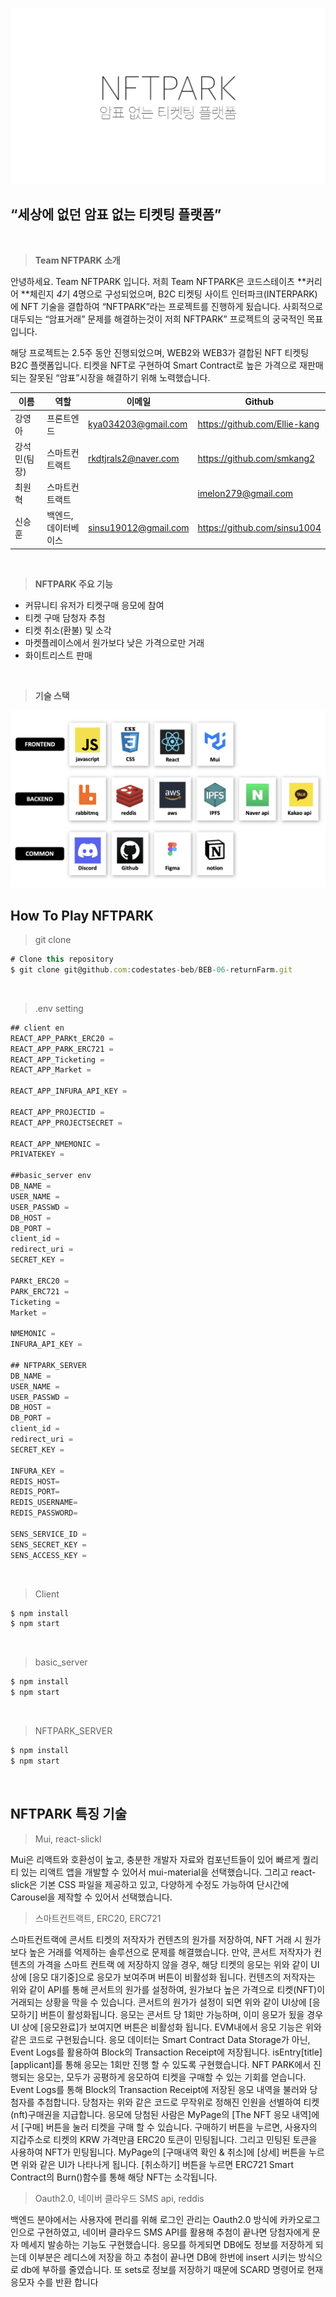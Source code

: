 ![Untitled](README/Untitled.png)

## **“세상에 없던 암표 없는 티켓팅 플랫폼”**
<br/>

> **Team NFTPARK 소개**
> 

안녕하세요. Team NFTPARK 입니다. 저희 Team NFTPARK은 코드스테이츠 **커리어 **체린지 *4*기 4명으로 구성되었으며, B2C 티켓팅 사이트 인터파크(INTERPARK)에 NFT 기술을 결합하여 “NFTPARK”라는 프로젝트를 진행하게 됬습니다. 사회적으로 대두되는 “암표거래” 문제를 해결하는것이 저희 NFTPARK” 프로젝트의 궁국적인 목표입니다.

해당 프로젝트는 2.5주 동안 진행되었으며, WEB2와 WEB3가 결합된 NFT 티켓팅 B2C 플랫폼입니다. 티켓을 NFT로 구현하여 Smart Contract로 높은 가격으로 재판매되는 잘못된 “암표”시장을 해결하기 위해 노력했습니다.

| 이름 | 역할 | 이메일 | Github |
| --- | --- | --- | --- | 
| 강영아 | 프론트엔드 | kya034203@gmail.com | https://github.com/Ellie-kang |
| 강석민(팀장) | 스마트컨트랙트 | rkdtjrals2@naver.com | https://github.com/smkang2 |
| 최원혁 | 스마트컨트랙트 | | imelon279@gmail.com | https://github.com/imelon2 |
| 신승훈 | 백엔드, 데이터베이스 | sinsu19012@gmail.com | https://github.com/sinsu1004 |
<br/>

> **NFTPARK 주요 기능**
> 
- 커뮤니티 유저가 티켓구매 응모에 참여
- 티켓 구매 담청자 추첨
- 티켓 취소(환불) 및 소각
- 마켓플레이스에서 원가보다 낮은 가격으로만 거래
- 화이트리스트 판매
<br/>

> **기술 스택**
> 

![Untitled](README/Untitled_1.png)
<br/>

## How To Play  **NFTPARK**

> git clone
> 

```jsx
# Clone this repository
$ git clone git@github.com:codestates-beb/BEB-06-returnFarm.git
```
<br/>

> .env setting
> 

```jsx
## client en
REACT_APP_PARKt_ERC20 = 
REACT_APP_PARK_ERC721 = 
REACT_APP_Ticketing = 
REACT_APP_Market = 

REACT_APP_INFURA_API_KEY = 

REACT_APP_PROJECTID = 
REACT_APP_PROJECTSECRET = 

REACT_APP_NMEMONIC = 
PRIVATEKEY = 

##basic_server env
DB_NAME = 
USER_NAME = 
USER_PASSWD = 
DB_HOST = 
DB_PORT = 
client_id = 
redirect_uri = 
SECRET_KEY = 

PARKt_ERC20 = 
PARK_ERC721 = 
Ticketing = 
Market = 

NMEMONIC = 
INFURA_API_KEY = 

## NFTPARK_SERVER
DB_NAME = 
USER_NAME = 
USER_PASSWD = 
DB_HOST = 
DB_PORT = 
client_id = 
redirect_uri = 
SECRET_KEY = 

INFURA_KEY = 
REDIS_HOST=
REDIS_PORT=
REDIS_USERNAME=
REDIS_PASSWORD=

SENS_SERVICE_ID = 
SENS_SECRET_KEY = 
SENS_ACCESS_KEY = 
```
<br/>

> Client
> 

```jsx
$ npm install 
$ npm start
```
<br/>

> basic_server
> 

```jsx
$ npm install 
$ npm start
```
<br/>

> NFTPARK_SERVER
> 

```jsx
$ npm install 
$ npm start
```
<br/>

## NFTPARK 특징 기술

> Mui, react-slickl
> 

  Mui은 리액트와 호환성이 높고, 충분한 개발자 자료와 컴포넌트들이 있어 빠르게 퀄리티 있는 리액트 앱을 개발할 수 있어서 mui-material을 선택했습니다. 그리고 react-slick은 기본 CSS 파일을 제공하고 있고, 다양하게 수정도 가능하여 단시간에 Carousel을 제작할 수 있어서 선택했습니다.
<br/>

> 스마트컨트랙트, ERC20, ERC721
> 

  스마트컨트랙에 콘서트 티켓의 저작자가 컨텐츠의 원가를 저장하여, NFT 거래 시 원가보다 높은 거래를 억제하는 솔루션으로 문제를 해결했습니다. 만약, 콘서트 저작자가 컨텐츠의 가격을 스마트 컨트랙 에 저장하지 않을 경우, 해당 티켓의 응모는 위와 같이 UI 상에 [응모 대기중]으로 응모가 보여주며 버튼이 비활성화 됩니다. 컨텐츠의 저작자는 위와 같이 API를 통해 콘서트의 원가를 설정하여, 원가보다 높은 가격으로 티켓(NFT)이 거래되는 상황을 막을 수 있습니다. 콘서트의 원가가 설정이 되면 위와 같이 UI상에 [응모하기] 버튼이 활성화됩니다.
  응모는 콘서트 당 1회만 가능하며, 이미 응모가 됬을 경우 UI 상에 [응모완료]가 보여지면 버튼은 비활성화 됩니다. EVM내에서 응모 기능은 위와 같은 코드로 구현됬습니다. 응모 데이터는 Smart Contract Data Storage가 아닌, Event Logs를 활용하여 Block의 Transaction Receipt에 저장됩니다.
  isEntry[title][applicant]를 통해 응모는 1회만 진행 할 수 있도록 구현했습니다. NFT PARK에서 진행되는 응모는, 모두가 공평하게 응모하여 티켓을 구매할 수 있는 기회를 얻습니다. Event Logs를 통해 Block의 Transaction Receipt에 저장된 응모 내역을 불러와 당첨자를 추첨합니다. 당첨자는 위와 같은 코드로 무작위로 정해진 인원을 선별하여 티켓(nft)구매권을 지급합니다. 응모에 당첨된 사람은 MyPage의 [The NFT 응모 내역]에서 [구매] 버튼을 눌러 티켓을 구매 할 수 있습니다. 구매하기 버튼을 누르면, 사용자의 지갑주소로 티켓의 KRW 가격만큼 ERC20 토큰이 민팅됩니다. 그리고 민팅된 토큰을 사용하여 NFT가 민팅됩니다. MyPage의 [구매내역 확인 & 취소]에 [상세] 버튼을 누르면 위와 같은 UI가 나타나게 됩니다. [취소하기] 버튼을 누르면 ERC721 Smart Contract의 Burn()함수를 통해 해당 NFT는 소각됩니다.
<br/>

> Oauth2.0, 네이버 클라우드 SMS api, reddis
> 

  백엔드 분야에서는 사용자에 편리를 위해 로그인 관리는 Oauth2.0 방식에 카카오로그인으로 구현하였고, 네이버 클라우드 SMS API를 활용해 추첨이 끝나면 당첨자에게 문자 메세지 발송하는 기능도 구현했습니다. 응모를 하게되면 DB에도 정보를 저장하게 되는데 이부분은 레디스에 저장을 하고 추첨이 끝나면 DB에 한번에 insert 시키는 방식으로 db에 부하를 줄였습니다. 또 sets로 정보를 저장하기 때문에 SCARD 명령어로 현재 응모자 수를 반환 합니다